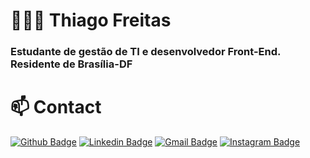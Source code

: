 # 👨🏻‍💻 Thiago Freitas

 ### Estudante de gestão de TI e desenvolvedor Front-End. Residente de Brasília-DF

# 📫 Contact
[![Github Badge](https://img.shields.io/badge/-Github-7159c1?style=flat-square&logo=Github&logoColor=white&link=https://github.com/lucasgdb)](https://github.com/ThiagoFReis)
[![Linkedin Badge](https://img.shields.io/badge/-LinkedIn-7159c1?style=flat-square&logo=Linkedin&logoColor=white&link=https://www.linkedin.com/in/thiago-freitas-b6986a155/)](https://www.linkedin.com/in/thiago-freitas-b6986a155/)
[![Gmail Badge](https://img.shields.io/badge/-Gmail-7159c1?style=flat-square&logo=Gmail&logoColor=white&color=red&labelColor=white&link=mailto:thiagofreitas201717@gmail.com)](mailto:thiagofreitas201717@gmail.com)
[![Instagram Badge](https://img.shields.io/badge/-Instagram-7159c1?style=flat-square&color=purple&logo=instagram&logoColor=white&link=https://www.instagram.com/_tfreitas__/)](https://www.instagram.com/_tfreitas__/)
